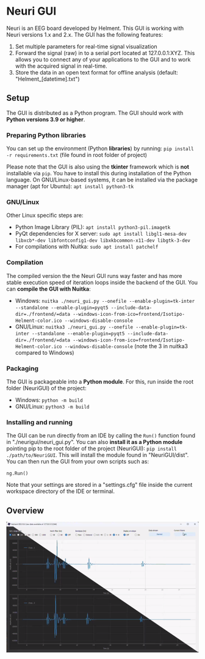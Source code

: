 # Neuri GUI

Neuri is an EEG board developed by Helment. This GUI is working with Neuri versions 1.x and 2.x. The GUI has the following features:
1. Set multiple parameters for real-time signal visualization
2. Forward the signal (raw) in to a serial port located at 127.0.0.1:XYZ. This allows you to connect any of your applications to the GUI and to work with the acquired signal in real-time.
3. Store the data in an open text format for offline analysis (default: "Helment_[datetime].txt")

## Setup

The GUI is distributed as a Python program. The GUI should work with **Python versions 3.9 or higher**.

### Preparing Python libraries

You can set up the environment (Python **libraries**) by running:
`pip install -r requirements.txt` (file found in root folder of project)

Please note that the GUI is also using the **tkinter** framework which is **not** installable via `pip`. You have to install this during installation of the Python language. On GNU/Linux-based systems, it can be installed via the package manager (apt for Ubuntu):
`apt install python3-tk`

### GNU/Linux

Other Linux specific steps are:
- Python Image Library (PIL): `apt install python3-pil.imagetk`
- PyQt dependencies for X server: `sudo apt install libgl1-mesa-dev libxcb*-dev libfontconfig1-dev libxkbcommon-x11-dev libgtk-3-dev`
- For compilations with Nuitka: `sudo apt install patchelf`

### Compilation

The compiled version the the Neuri GUI runs way faster and has more stable  execution speed of iteration loops inside the backend of the GUI. You can **compile the GUI with Nuitka**:
- Windows: `nuitka ./neuri_gui.py --onefile --enable-plugin=tk-inter --standalone --enable-plugin=pyqt5 --include-data-dir=./frontend/=data --windows-icon-from-ico=frontend/Isotipo-Helment-color.ico --windows-disable-console`
- GNU/Linux: `nuitka3 ./neuri_gui.py --onefile --enable-plugin=tk-inter --standalone --enable-plugin=pyqt5 --include-data-dir=./frontend/=data --windows-icon-from-ico=frontend/Isotipo-Helment-color.ico --windows-disable-console` (note the 3 in nuitka3 compared to Windows)

### Packaging

The GUI is packageable into a **Python module**. For this, run inside the root folder (NeuriGUI) of the project:
- Windows: `python -m build`
- GNU/Linux: `python3 -m build`

### Installing and running

The GUI can be run directly from an IDE by calling the `Run()` function found in "./neurigui/neuri_gui.py".
You can also **install it as a Python module** pointing pip to the root folder of the project (NeuriGUI): `pip install ./path/to/NeuriGUI`. This will install the module found in "NeuriGUI/dist". You can then run the GUI from your own scripts such as:
```import neurigui.neuri_gui as ng
ng.Run()
```

Note that your settings are stored in a "settings.cfg" file inside the current workspace directory of the IDE or terminal.

## Overview
![Main view of GUI](./neurigui/Neuri_GUI_main_window.png)